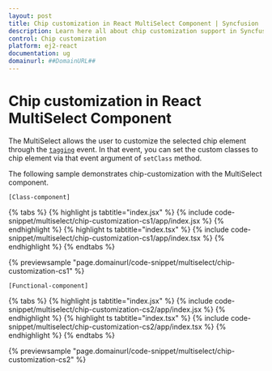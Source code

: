 ```yaml
---
layout: post
title: Chip customization in React MultiSelect Component | Syncfusion
description: Learn here all about chip customization support in Syncfusion Essential React MultiSelect component, it's elements and more.
control: Chip customization 
platform: ej2-react
documentation: ug
domainurl: ##DomainURL##
---
```


# Chip customization in React MultiSelect Component

The MultiSelect allows the user to customize the selected chip element through the [`tagging`](https://ej2.syncfusion.com/react/documentation/api/multi-select/#tagging) event. In that event, you can set the custom classes to chip element via that event argument of `setClass` method.

The following sample demonstrates chip-customization with the MultiSelect component.

`[Class-component]`

{% tabs %}
{% highlight js tabtitle="index.jsx" %}
{% include code-snippet/multiselect/chip-customization-cs1/app/index.jsx %}
{% endhighlight %}
{% highlight ts tabtitle="index.tsx" %}
{% include code-snippet/multiselect/chip-customization-cs1/app/index.tsx %}
{% endhighlight %}
{% endtabs %}

 {% previewsample "page.domainurl/code-snippet/multiselect/chip-customization-cs1" %}

`[Functional-component]`

{% tabs %}
{% highlight js tabtitle="index.jsx" %}
{% include code-snippet/multiselect/chip-customization-cs2/app/index.jsx %}
{% endhighlight %}
{% highlight ts tabtitle="index.tsx" %}
{% include code-snippet/multiselect/chip-customization-cs2/app/index.tsx %}
{% endhighlight %}
{% endtabs %}

 {% previewsample "page.domainurl/code-snippet/multiselect/chip-customization-cs2" %}